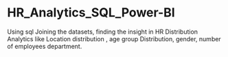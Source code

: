 # HR_Analytics_SQL_Power-BI
Using sql Joining the datasets, finding the insight in HR Distribution Analytics like Location distribution , age group Distribution, gender, number of employees department.
